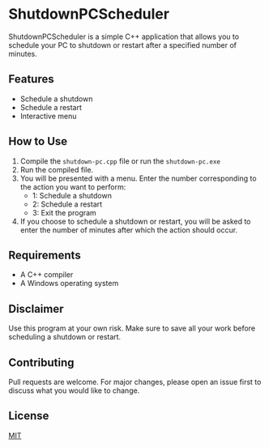 # ShutdownPCScheduler

ShutdownPCScheduler is a simple C++ application that allows you to schedule your PC to shutdown or restart after a specified number of minutes.

## Features

- Schedule a shutdown
- Schedule a restart
- Interactive menu

## How to Use

1. Compile the `shutdown-pc.cpp` file or run the `shutdown-pc.exe`
2. Run the compiled file.
3. You will be presented with a menu. Enter the number corresponding to the action you want to perform:
    - 1: Schedule a shutdown
    - 2: Schedule a restart
    - 3: Exit the program
4. If you choose to schedule a shutdown or restart, you will be asked to enter the number of minutes after which the action should occur.

## Requirements

- A C++ compiler
- A Windows operating system

## Disclaimer

Use this program at your own risk. Make sure to save all your work before scheduling a shutdown or restart.

## Contributing

Pull requests are welcome. For major changes, please open an issue first to discuss what you would like to change.

## License

[MIT](https://choosealicense.com/licenses/mit/)